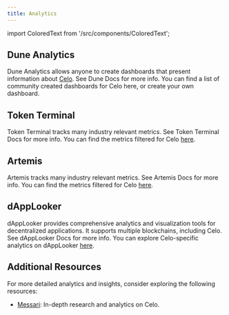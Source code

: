 ```yaml
---
title: Analytics
---
```


import ColoredText from '/src/components/ColoredText';

## Dune Analytics

Dune Analytics allows anyone to create dashboards that present information about <ColoredText>[Celo](https://dune.com/blockchains/celo)</ColoredText>. See Dune Docs for more info. You can find a list of community created dashboards for Celo here, or create your own dashboard.

## Token Terminal

Token Terminal tracks many industry relevant metrics. See Token Terminal Docs for more info. You can find the metrics filtered for Celo <ColoredText>[here](https://tokenterminal.com/terminal/projects/celo)</ColoredText>.

## Artemis

Artemis tracks many industry relevant metrics. See Artemis Docs for more info. You can find the metrics filtered for Celo <ColoredText>[here](https://app.artemis.xyz/project/celo)</ColoredText>.

## dAppLooker

dAppLooker provides comprehensive analytics and visualization tools for decentralized applications. It supports multiple blockchains, including Celo. See dAppLooker Docs for more info. You can explore Celo-specific analytics on dAppLooker <ColoredText>[here](https://dapplooker.com/analytics/celo)</ColoredText>.

## Additional Resources

For more detailed analytics and insights, consider exploring the following resources:
- <ColoredText>[Messari](https://messari.io/asset/celo)</ColoredText>: In-depth research and analytics on Celo.
